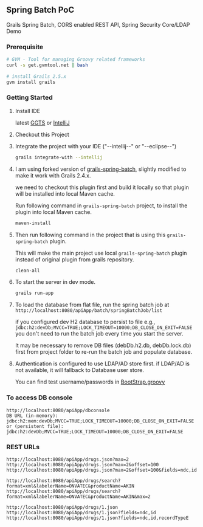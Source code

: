 ## Spring Batch PoC

Grails Spring Batch, CORS enabled REST API, Spring Security Core/LDAP Demo

### Prerequisite 
```bash
# GVM - Tool for managing Groovy related frameworks  
curl -s get.gvmtool.net | bash
    
# install Grails 2.5.x
gvm install grails
```

### Getting Started

1. Install IDE

    latest [GGTS](http://grails.org/products/ggts) or [IntelliJ](http://www.jetbrains.com/idea/)
    
2. Checkout this Project

3. Integrate the project with your IDE ("--intellij--" or "--eclipse--")
    ```bash
    grails integrate-with --intellij
    ```

4. I am using forked version of [grails-spring-batch](https://github.com/xmlking/grails-spring-batch), slightly modified to make it work with Grails 2.4.x.

    we need to checkout this plugin first and build it locally so that plugin will be installed into local Maven cache.

    Run following command in `grails-spring-batch` project, to install the plugin into local Maven cache.

    ```bash
    maven-install
    ```

5. Then run following command in the project that is using this `grails-spring-batch` plugin.

   This will make the main project use local `grails-spring-batch` plugin instead of original plugin from grails repository.

    ```bash
    clean-all
    ```

6. To start the server in dev mode.
    
    ```bash
    grails run-app
    ```
    
7. To load the database from flat file, run the spring batch job at `http://localhost:8080/apiApp/batch/springBatchJob/list`
 
    if you configured dev H2 database to persist to file e.g.,   `jdbc:h2:devDb;MVCC=TRUE;LOCK_TIMEOUT=10000;DB_CLOSE_ON_EXIT=FALSE` you don't need to run the batch job every time you start the server. 
    
    It may be necessary to remove DB files (debDb.h2.db, debDb.lock.db) first from project folder to re-run the batch job and populate database. 

8. Authentication is configured to use LDAP/AD store first. if LDAP/AD is not available, it will fallback to Database user store.

    You can find test username/passwords in [BootStrap.groovy](grails-app/conf/BootStrap.groovy)

### To access DB console
    http://localhost:8080/apiApp/dbconsole
    DB URL (in-memory): jdbc:h2:mem:devDb;MVCC=TRUE;LOCK_TIMEOUT=10000;DB_CLOSE_ON_EXIT=FALSE
    or (persistent file): jdbc:h2:devDb;MVCC=TRUE;LOCK_TIMEOUT=10000;DB_CLOSE_ON_EXIT=FALSE

### REST URLs
    http://localhost:8080/apiApp/drugs.json?max=2
    http://localhost:8080/apiApp/drugs.json?max=2&offset=100
    http://localhost:8080/apiApp/drugs.json?max=2&offset=100&fields=ndc,id

    http://localhost:8080/apiApp/drugs/search?format=xml&labelerName=ONVATEC&productName=AKIN
    http://localhost:8080/apiApp/drugs/search?format=xml&labelerName=ONVATEC&productName=AKIN&max=2

    http://localhost:8080/apiApp/drugs/1.json
    http://localhost:8080/apiApp/drugs/1.json?fields=ndc,id
    http://localhost:8080/apiApp/drugs/1.json?fields=ndc,id,recordTypeE